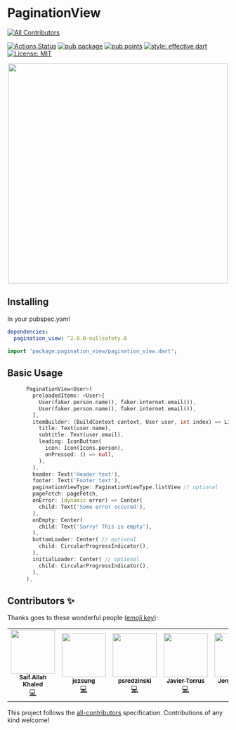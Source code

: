# PaginationView

<!-- ALL-CONTRIBUTORS-BADGE:START - Do not remove or modify this section -->

[![All Contributors](https://img.shields.io/badge/all_contributors-5-orange.svg?style=flat-square)](#contributors-)

<!-- ALL-CONTRIBUTORS-BADGE:END -->

[![Actions Status](https://github.com/excogitatr/pagination_view/workflows/build/badge.svg)](https://github.com/excogitatr/pagination_view/actions?query=workflow%3Abuild)
[![pub package](https://img.shields.io/pub/v/pagination_view.svg)](https://pub.dev/packages/pagination_view)
[![pub points](https://badges.bar/pagination_view/pub%20points)](https://pub.dev/packages/pagination_view/score)
[![style: effective dart](https://img.shields.io/badge/style-effective_dart-40c4ff.svg)](https://github.com/tenhobi/effective_dart)
[![License: MIT](https://img.shields.io/badge/license-MIT-purple.svg)](https://opensource.org/licenses/MIT)

<p align="center">
  <img src="https://raw.githubusercontent.com/excogitatr/pagination_view/master/assets/pagination_view_screen.gif" height="500px">
</p>

## Installing

In your pubspec.yaml

```yaml
dependencies:
  pagination_view: ^2.0.0-nullsafety.0
```

```dart
import 'package:pagination_view/pagination_view.dart';
```

## Basic Usage

```dart
      PaginationView<User>(
        preloadedItems: <User>[
          User(faker.person.name(), faker.internet.email()),
          User(faker.person.name(), faker.internet.email()),
        ],
        itemBuilder: (BuildContext context, User user, int index) => ListTile(
          title: Text(user.name),
          subtitle: Text(user.email),
          leading: IconButton(
            icon: Icon(Icons.person),
            onPressed: () => null,
          ),
        ),
        header: Text('Header text'),
        footer: Text('Footer text'),
        paginationViewType: PaginationViewType.listView // optional
        pageFetch: pageFetch,
        onError: (dynamic error) => Center(
          child: Text('Some error occured'),
        ),
        onEmpty: Center(
          child: Text('Sorry! This is empty'),
        ),
        bottomLoader: Center( // optional
          child: CircularProgressIndicator(),
        ),
        initialLoader: Center( // optional
          child: CircularProgressIndicator(),
        ),
      ),
```

## Contributors ✨

Thanks goes to these wonderful people ([emoji key](https://allcontributors.org/docs/en/emoji-key)):

<!-- ALL-CONTRIBUTORS-LIST:START - Do not remove or modify this section -->
<!-- prettier-ignore-start -->
<!-- markdownlint-disable -->
<table>
  <tr>
    <td align="center"><a href="https://Facebook.com/Saifallak"><img src="https://avatars3.githubusercontent.com/u/6053156?v=4?s=100" width="100px;" alt=""/><br /><sub><b>Saif Allah Khaled</b></sub></a><br /><a href="https://github.com/excogitatr/pagination_view/commits?author=Saifallak" title="Code">💻</a></td>
    <td align="center"><a href="https://github.com/jezsung"><img src="https://avatars2.githubusercontent.com/u/45475169?v=4?s=100" width="100px;" alt=""/><br /><sub><b>jezsung</b></sub></a><br /><a href="https://github.com/excogitatr/pagination_view/commits?author=jezsung" title="Code">💻</a></td>
    <td align="center"><a href="https://github.com/psredzinski"><img src="https://avatars0.githubusercontent.com/u/23390884?v=4?s=100" width="100px;" alt=""/><br /><sub><b>psredzinski</b></sub></a><br /><a href="https://github.com/excogitatr/pagination_view/commits?author=psredzinski" title="Code">💻</a></td>
    <td align="center"><a href="https://vivaldee.com"><img src="https://avatars.githubusercontent.com/u/19719900?v=4?s=100" width="100px;" alt=""/><br /><sub><b>Javier Torrus</b></sub></a><br /><a href="https://github.com/excogitatr/pagination_view/commits?author=JTorrus" title="Code">💻</a></td>
    <td align="center"><a href="https://jonjomckay.com"><img src="https://avatars.githubusercontent.com/u/456645?v=4?s=100" width="100px;" alt=""/><br /><sub><b>Jonjo McKay</b></sub></a><br /><a href="https://github.com/excogitatr/pagination_view/commits?author=jonjomckay" title="Code">💻</a></td>
  </tr>
</table>

<!-- markdownlint-restore -->
<!-- prettier-ignore-end -->

<!-- ALL-CONTRIBUTORS-LIST:END -->

This project follows the [all-contributors](https://github.com/all-contributors/all-contributors) specification. Contributions of any kind welcome!
